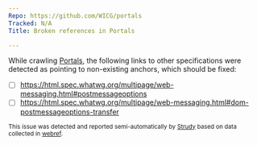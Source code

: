 ```yaml
---
Repo: https://github.com/WICG/portals
Tracked: N/A
Title: Broken references in Portals

---
```


While crawling [Portals](https://wicg.github.io/portals/), the following links to other specifications were detected as pointing to non-existing anchors, which should be fixed:
* [ ] https://html.spec.whatwg.org/multipage/web-messaging.html#postmessageoptions
* [ ] https://html.spec.whatwg.org/multipage/web-messaging.html#dom-postmessageoptions-transfer

<sub>This issue was detected and reported semi-automatically by [Strudy](https://github.com/w3c/strudy/) based on data collected in [webref](https://github.com/w3c/webref/).</sub>
